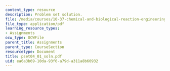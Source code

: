 ```yaml
---
content_type: resource
description: Problem set solution.
file: /media/courses/10-37-chemical-and-biological-reaction-engineering-spring-2007/ea6a3b6910da93f6a79da311a8b60932_pset04_01_soln.pdf
file_type: application/pdf
learning_resource_types:
- Assignments
ocw_type: OCWFile
parent_title: Assignments
parent_type: CourseSection
resourcetype: Document
title: pset04_01_soln.pdf
uid: ea6a3b69-10da-93f6-a79d-a311a8b60932
---
```


